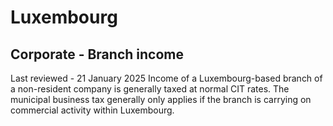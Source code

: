 # Luxembourg
## Corporate - Branch income
Last reviewed - 21 January 2025
Income of a Luxembourg-based branch of a non-resident company is generally taxed at normal CIT rates. The municipal business tax generally only applies if the branch is carrying on commercial activity within Luxembourg.
